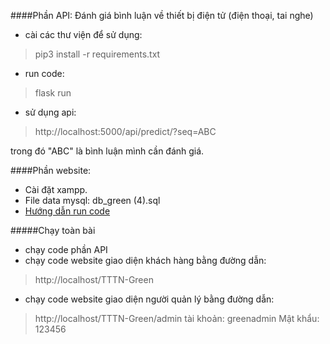 ####Phần API: Đánh giá bình luận về thiết bị điện tử (điện thoại, tai nghe)
- cài các thư viện để sử dụng:
> pip3 install -r requirements.txt

- run code:
> flask run

- sử dụng api:
> http://localhost:5000/api/predict/?seq=ABC

trong đó "ABC" là bình luận mình cần đánh giá.

####Phần website:
- Cài đặt xampp.
- File data mysql: db_green (4).sql
- [Hướng dẫn run code](https://www.youtube.com/watch?v=Zvxcb4JwfJ4)

#####Chạy toàn bài
- chạy code phần API
- chạy code website giao diện khách hàng bằng đường dẫn:
> http://localhost/TTTN-Green
- chạy code website giao diện người quản lý bằng đường dẫn:
> http://localhost/TTTN-Green/admin
tài khoản: greenadmin   Mật khẩu: 123456
